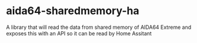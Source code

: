 # aida64-sharedmemory-ha
A library that will read the data from shared memory of AIDA64 Extreme and exposes this with an API so it can be read by Home Assitant
